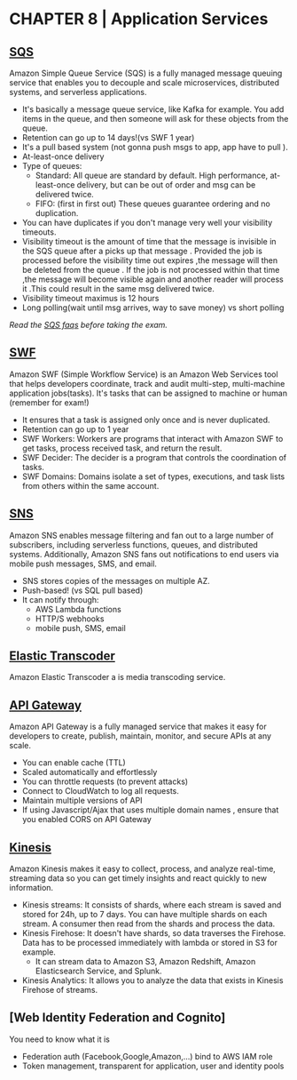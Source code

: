# CHAPTER 8 | Application Services

## [SQS](https://aws.amazon.com/sqs/)

Amazon Simple Queue Service (SQS) is a fully managed message queuing service that enables you 
to decouple and scale microservices, distributed systems, and serverless applications.

* It's basically a message queue service, like Kafka for example. You add items in the queue, and then someone will ask for these objects from the queue.
* Retention can go up to 14 days!(vs SWF 1 year)
* It's a pull based system (not gonna push msgs to app, app have to pull ).
* At-least-once delivery
* Type of queues:
  * Standard: All queue are standard by default. 
    High performance, at-least-once delivery, but can be out of order and msg can be delivered twice.
  * FIFO: (first in first out) These queues guarantee ordering and no duplication. 
* You can have duplicates if you don't manage very well your visibility timeouts.
* Visibility timeout is the amount of time that the message is invisible in the SQS queue after a picks up
that message . Provided the job is processed before the visibility time out expires ,the message will then 
be deleted from the queue . If the job is not processed within that time ,the message will become visible
again and another reader will process it .This could result in the same msg delivered twice.
* Visibility timeout maximus is 12 hours
* Long polling(wait until msg arrives, way to save money) vs short polling

_Read the [SQS faqs](https://aws.amazon.com/sqs/faqs/) before taking the exam._

## [SWF](https://aws.amazon.com/swf/)

Amazon SWF (Simple Workflow Service) is an Amazon Web Services tool that helps developers coordinate, track and audit multi-step, 
multi-machine application jobs(tasks). 
It's tasks that can be assigned to machine or human (remember for exam!)

* It ensures that a task is assigned only once and is never duplicated.
* Retention can go up to 1 year
* SWF Workers: Workers are programs that interact with Amazon SWF to get tasks, process received task, and return the result.
* SWF Decider: The decider is a program that controls the coordination of tasks.
* SWF Domains: Domains isolate a set of types, executions, and task lists from others within the same account.

## [SNS](https://aws.amazon.com/sns/)

Amazon SNS enables message filtering and fan out to a large number of subscribers, including serverless functions, 
queues, and distributed systems. Additionally, Amazon SNS fans out notifications to end users via mobile push messages, SMS, and email.

* SNS stores copies of the messages on multiple AZ.
* Push-based! (vs SQL pull based)
* It can notify through:
  * AWS Lambda functions
  * HTTP/S webhooks
  * mobile push, SMS, email
  

## [Elastic Transcoder](https://aws.amazon.com/elastictranscoder/)

Amazon Elastic Transcoder a is media transcoding service.

## [API Gateway](https://aws.amazon.com/api-gateway/)

Amazon API Gateway is a fully managed service that makes it easy for developers to create, publish, maintain, monitor, and secure APIs at any scale.

* You can enable cache (TTL)
* Scaled automatically and effortlessly
* You can throttle requests (to prevent attacks)
* Connect to CloudWatch to log all requests.
* Maintain multiple versions of API
* If using Javascript/Ajax that uses multiple domain names , ensure that you enabled CORS on API Gateway

## [Kinesis](https://aws.amazon.com/kinesis/)

Amazon Kinesis makes it easy to collect, process, and analyze real-time, streaming data so you can get timely insights and react quickly to new information.

* Kinesis streams: It consists of shards, where each stream is saved and stored for 24h, up to 7 days. 
You can have multiple shards on each stream. A consumer then read from the shards and process the data.
* Kinesis Firehose: It doesn't have shards, so data traverses the Firehose. Data has to be processed immediately with lambda or stored in S3 for example.
  * It can stream data to Amazon S3, Amazon Redshift, Amazon Elasticsearch Service, and Splunk.
* Kinesis Analytics: It allows you to analyze the data that exists in Kinesis Firehose of streams.


## [Web Identity Federation and Cognito]

You need to know what it is

* Federation auth (Facebook,Google,Amazon,...) bind to AWS IAM role
* Token management, transparent for application, user and identity pools






